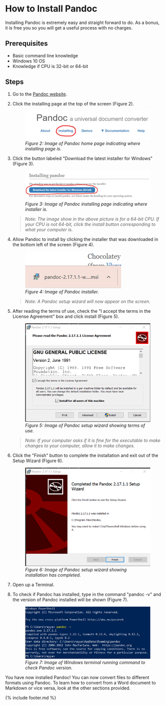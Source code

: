 # How to Install Pandoc

Installing Pandoc is extremely easy and straight forward to do. As a bonus, it is free you so you will get a useful process with no charges.

## Prerequisites

- Basic command line knowledge
- Windows 10 OS
- Knowledge if CPU is 32-bit or 64-bit

## Steps

1. Go to the [Pandoc website](www.pandoc.org).
2. Click the installing page at the top of the screen (Figure 2).

    <figure>
        <img src="images/media/image2.png" alt="Markdown logo">
        <figcaption><i>Figure 2: Image of Pandoc home page indicating where installing page is.</i></figcaption>
    </figure>

3. Click the button labeled "Download the latest installer for Windows" (Figure 3).

    <figure>
        <img src="images/media/image3.png" alt="Markdown logo">
        <figcaption><i>Figure 3: Image of Pandoc installing page indicating where installer is.</i></figcaption>
    </figure>

    >*Note: The image show in the above picture is for a 64-bit CPU. If your CPU is not 64-bit, click the install button corresponding to what your computer is.*

4. Allow Pandoc to install by clicking the installer that was downloaded in the bottom left of the screen (Figure 4).

    <figure>
        <img src="images/media/image4.png" alt="Markdown logo">
        <figcaption><i>Figure 4: Image of Pandoc installer.</i></figcaption>
    </figure>

    >*Note: A Pandoc setup wizard will now appear on the screen.*

5. After reading the terms of use, check the "I accept the terms in the License Agreement" box and click install (Figure 5).

    <figure>
        <img src="images/media/image5.png" alt="Markdown logo">
        <figcaption><i>Figure 5: Image of Pandoc setup wizard showing terms of use.</i></figcaption>
    </figure>

    >*Note: If your computer asks if it is fine for the executable to make changes to your computer, allow it to make changes.*

6. Click the "Finish" button to complete the installation and exit out of the Setup Wizard (Figure 6).

    <figure>
        <img src="images/media/image6.png" alt="Markdown logo">
        <figcaption><i>Figure 6: Image of Pandoc setup wizard showing installation has completed.</i></figcaption>
    </figure>

7. Open up a Terminal.
8. To check if Pandoc has installed, type in the command "pandoc -v" and the version of Pandoc installed will be shown (Figure 7).

    <figure>
        <img src="images/media/image7.png" alt="Markdown logo">
        <figcaption><i>Figure 7: Image of Windows terminal running command to check Pandoc version.</i></figcaption>
    </figure>

You have now installed Pandoc! You can now convert files to different formats using Pandoc. To learn how to convert from a Word document to Markdown or vice versa, look at the other sections provided.

{% include footer.md %}
